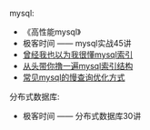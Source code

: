 mysql:
* 《高性能mysql》
* 极客时间 —— mysql实战45讲
* [曾经我也以为我很懂mysql索引](https://mp.weixin.qq.com/s/ovMx9Dv9NCFxSsFM98uYFw)
* [从头带你撸一遍mysql索引结构](https://mp.weixin.qq.com/s/0JkWDDx6fTaII0Jgo36Nqw)
* [常见mysql的慢查询优化方式](https://mp.weixin.qq.com/s/1r6lFQE4pxeo0zsV3yVkXg)

分布式数据库:
* 极客时间 —— 分布式数据库30讲